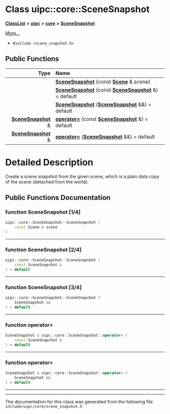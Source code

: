 

# Class uipc::core::SceneSnapshot



[**ClassList**](annotated.md) **>** [**uipc**](namespaceuipc.md) **>** [**core**](namespaceuipc_1_1core.md) **>** [**SceneSnapshot**](classuipc_1_1core_1_1_scene_snapshot.md)



[More...](#detailed-description)

* `#include <scene_snapshot.h>`





































## Public Functions

| Type | Name |
| ---: | :--- |
|   | [**SceneSnapshot**](#function-scenesnapshot-14) (const [**Scene**](classuipc_1_1core_1_1_scene.md) & scene) <br> |
|   | [**SceneSnapshot**](#function-scenesnapshot-24) (const [**SceneSnapshot**](classuipc_1_1core_1_1_scene_snapshot.md) &) = default<br> |
|   | [**SceneSnapshot**](#function-scenesnapshot-34) ([**SceneSnapshot**](classuipc_1_1core_1_1_scene_snapshot.md) &&) = default<br> |
|  [**SceneSnapshot**](classuipc_1_1core_1_1_scene_snapshot.md) & | [**operator=**](#function-operator) (const [**SceneSnapshot**](classuipc_1_1core_1_1_scene_snapshot.md) &) = default<br> |
|  [**SceneSnapshot**](classuipc_1_1core_1_1_scene_snapshot.md) & | [**operator=**](#function-operator_1) ([**SceneSnapshot**](classuipc_1_1core_1_1_scene_snapshot.md) &&) = default<br> |




























# Detailed Description


Create a scene snapshot from the given scene, which is a plain data copy of the scene (detached from the world). 


    
## Public Functions Documentation




### function SceneSnapshot [1/4]

```C++
uipc::core::SceneSnapshot::SceneSnapshot (
    const Scene & scene
) 
```




<hr>



### function SceneSnapshot [2/4]

```C++
uipc::core::SceneSnapshot::SceneSnapshot (
    const SceneSnapshot &
) = default
```




<hr>



### function SceneSnapshot [3/4]

```C++
uipc::core::SceneSnapshot::SceneSnapshot (
    SceneSnapshot &&
) = default
```




<hr>



### function operator= 

```C++
SceneSnapshot & uipc::core::SceneSnapshot::operator= (
    const SceneSnapshot &
) = default
```




<hr>



### function operator= 

```C++
SceneSnapshot & uipc::core::SceneSnapshot::operator= (
    SceneSnapshot &&
) = default
```




<hr>

------------------------------
The documentation for this class was generated from the following file `include/uipc/core/scene_snapshot.h`

